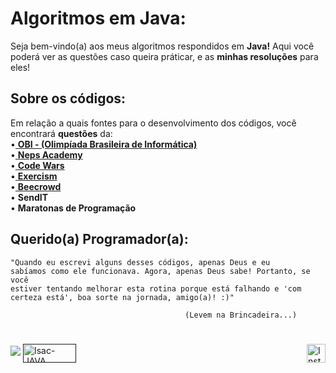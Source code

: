 # Algoritmos em Java:
Seja bem-vindo(a) aos meus algoritmos respondidos em **Java!** Aqui você poderá ver as questões caso queira práticar, e as **minhas resoluções** para eles! 

## Sobre os códigos:
Em relação a quais fontes para o desenvolvimento dos códigos, você encontrará **questões** da: <br>
•<a href="https://olimpiada.ic.unicamp.br/">  <u>**OBI - (Olimpíada Brasileira de Informática)**</u></a> <br>
•<a href="https://neps.academy/br/">  **Neps Academy**</a> <br>
•<a href="https://www.codewars.com/"> **Code Wars**</a> <br>
•<a href="https://exercism.org/"> **Exercism**</a> <br>
•<a href="https://www.beecrowd.com.br/judge/pt/"> **Beecrowd**</a> <br>
• **SendIT** <br>
• **Maratonas de Programação**

## **Querido(a) Programador(a):**

   <code>"Quando eu escrevi alguns desses códigos, apenas Deus e eu sabíamos como ele funcionava. Agora, apenas Deus sabe!
Portanto, se você estiver tentando melhorar esta rotina porque está falhando e 'com certeza está', boa sorte na jornada, amigo(a)! :)"</code>
                                                         
                                           (Levem na Brincadeira...)

#
  <a href="" target="_blank"><img src="https://img.shields.io/badge/linkedin-1a1b27.svg?&style=for-the-badge&logo=linkedin&logoColor=blue" target="_blank"></a>
  <a href="" target="_blank"><img target="_blank"><img align="center" alt="Isac-JAVA" height="30" width="85" src="https://img.shields.io/badge/Java-1a1b27?style=for-the-badge&logo=java&logoColor=fc1723" target="_blank"></a>
  <a href="https://www.instagram.com/isacbm_/" target="_blank"><img align="right" alt="Instagram" height="30" src="https://img.shields.io/badge/Instagram-1a1b27?style=for-the-badge&logo=instagram&logoColor=hotpink" target="_blank"></a>
